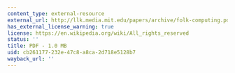 ```yaml
---
content_type: external-resource
external_url: http://llk.media.mit.edu/papers/archive/folk-computing.pdf
has_external_license_warning: true
license: https://en.wikipedia.org/wiki/All_rights_reserved
status: ''
title: PDF - 1.0 MB
uid: cb261177-232e-47c8-a8ca-2d718e5128b7
wayback_url: ''
---
```

